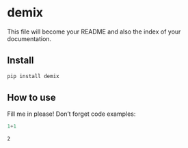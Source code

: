 # demix

<!-- WARNING: THIS FILE WAS AUTOGENERATED! DO NOT EDIT! -->

This file will become your README and also the index of your
documentation.

## Install

``` sh
pip install demix
```

## How to use

Fill me in please! Don’t forget code examples:

``` python
1+1
```

    2
